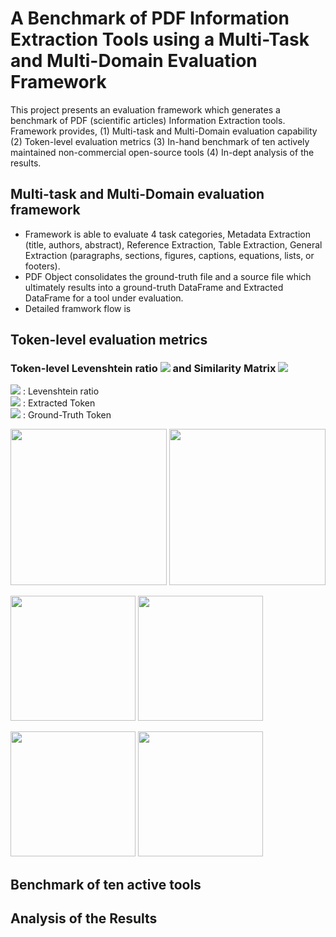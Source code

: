# A Benchmark of PDF Information Extraction Tools using a Multi-Task and Multi-Domain Evaluation Framework
This project presents an evaluation framework which generates a benchmark of PDF (scientific articles) Information Extraction tools.
Framework provides, (1) Multi-task and Multi-Domain evaluation capability (2) Token-level evaluation metrics
(3) In-hand benchmark of ten actively maintained non-commercial open-source tools (4) In-dept analysis of the results.

## Multi-task and Multi-Domain evaluation framework
* Framework is able to evaluate 4 task categories, Metadata Extraction (title, authors, abstract), Reference Extraction, Table Extraction, General Extraction (paragraphs, sections,
figures, captions, equations, lists, or footers).
* PDF Object consolidates the ground-truth file and a source file which ultimately results into a ground-truth DataFrame and Extracted DataFrame for a tool under evaluation.
* Detailed framwork flow is 
## Token-level evaluation metrics
### Token-level Levenshtein ratio <img src="https://render.githubusercontent.com/render/math?math={\gamma\left( {t}_{e}, {t}_{g} \right) }"> and Similarity Matrix <img src="https://render.githubusercontent.com/render/math?math={\Delta}_{m \times n}^{d}">

<img src="https://render.githubusercontent.com/render/math?math={\gamma}"> : Levenshtein ratio <br />
<img src="https://render.githubusercontent.com/render/math?math={\{t}_{e}"> : Extracted Token <br />
<img src="https://render.githubusercontent.com/render/math?math={\{t}_{g}"> : Ground-Truth Token <br />

<p float="left">
<img src="https://render.githubusercontent.com/render/math?math={\gamma\left( {t}_{e}, {t}_{g} \right) } = 1 -\frac{lev_{{t}_{e},{t}_{g}}(i,j)}{\left| {t}_{e} \right| %2b \left| {t}_{g} \right|}" width="250">
<img src="https://render.githubusercontent.com/render/math?math={\Delta}_{m \times n}^{d} = {\gamma\left[ {E}_{i}^{s}, {G}_{j}^{s} \right] }_{i,j}^{m,n}" width="250">
</p>

<p float="left">
<img src="https://render.githubusercontent.com/render/math?math={P}^{d} = \frac{%23{\Delta}_{i,j}^{d} \ge 0.7}{m}" width="200">
 <img src="https://render.githubusercontent.com/render/math?math={R}^{d} = \frac{%23{\Delta}_{i,j}^{d} \ge 0.7}{n}" width="200">
 </p>
 
<p float="left">
<img src="https://render.githubusercontent.com/render/math?math={F1}^{d} = \frac{2 \times {P}^{d} \times {R}^{d}}{ {P}^{d} %2b  {R}^{d}}" width="200">
<img src="https://render.githubusercontent.com/render/math?math={A}^{d} = {\gamma\left[ {E}^{c}, {G}^{c} \right] }" width="200">
</p>

## Benchmark of ten active tools

## Analysis of the Results
